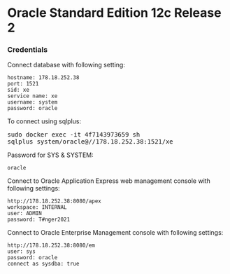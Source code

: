 Oracle Standard Edition 12c Release 2
============================

### Credentials


Connect database with following setting:

    hostname: 178.18.252.38
    port: 1521
    sid: xe
    service name: xe
    username: system
    password: oracle

To connect using sqlplus:

<pre>
sudo docker exec -it 4f7143973659 sh
sqlplus system/oracle@//178.18.252.38:1521/xe
</pre>

Password for SYS & SYSTEM:

    oracle

Connect to Oracle Application Express web management console with following settings:

    http://178.18.252.38:8080/apex
    workspace: INTERNAL
    user: ADMIN
    password: T#nger2021


Connect to Oracle Enterprise Management console with following settings:

    http://178.18.252.38:8080/em
    user: sys
    password: oracle
    connect as sysdba: true
